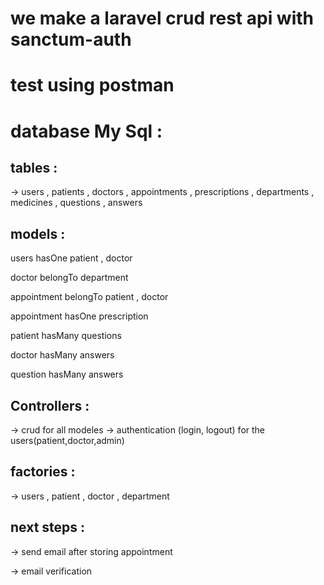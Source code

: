 
# we make a laravel crud rest api with sanctum-auth 

# test using postman


# database My Sql :

## tables : 

-> users , patients , doctors , appointments , prescriptions , departments , medicines , questions , answers



## models : 

users hasOne patient , doctor 

doctor belongTo department

appointment belongTo patient , doctor 

appointment hasOne prescription 

patient hasMany questions 

doctor hasMany answers 

question hasMany answers



## Controllers : 

-> crud for all modeles
-> authentication (login, logout) for the users(patient,doctor,admin)


## factories : 

-> users , patient , doctor , department 



## next steps : 

-> send email after storing appointment 

-> email verification








